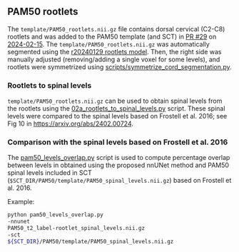 ## PAM50 rootlets

The `template/PAM50_rootlets.nii.gz` file contains dorsal cervical (C2-C8) rootlets and was added to the PAM50 template 
(and SCT) in [PR #29](https://github.com/spinalcordtoolbox/PAM50/pull/29) on [2024-02-15](https://github.com/spinalcordtoolbox/PAM50/blob/master/CHANGES.md#2024-02-15-jv).
The `template/PAM50_rootlets.nii.gz` was automatically segmented using the [r20240129 rootlets model](https://github.com/ivadomed/model-spinal-rootlets/releases/tag/r20240129). 
Then, the right side was manually adjusted (removing/adding a single voxel for some levels), and rootlets were symmetrized 
using [scripts/symmetrize_cord_segmentation.py](https://github.com/spinalcordtoolbox/PAM50/blob/master/scripts/symmetrize_cord_segmentation.py).

### Rootlets to spinal levels

`template/PAM50_rootlets.nii.gz` can be used to obtain spinal levels from the rootlets using the 
[02a_rootlets_to_spinal_levels.py](../inter-rater_variability/02a_rootlets_to_spinal_levels.py) script. These spinal 
levels were compared to the spinal levels based on Frostell et al. 2016; see Fig 10 in https://arxiv.org/abs/2402.00724. 

### Comparison with the spinal levels based on Frostell et al. 2016

The [pam50_levels_overlap.py](pam50_levels_overlap.py) script is used to compute percentage overlap between levels in 
obtained using the proposed nnUNet method and PAM50 spinal levels included in SCT 
(`$SCT_DIR/PAM50/template/PAM50_spinal_levels.nii.gz`) based on Frostell et al. 2016.

Example:

```bash
python pam50_levels_overlap.py 
-nnunet
PAM50_t2_label-rootlet_spinal_levels.nii.gz
-sct
${SCT_DIR}/PAM50/template/PAM50_spinal_levels.nii.gz
```